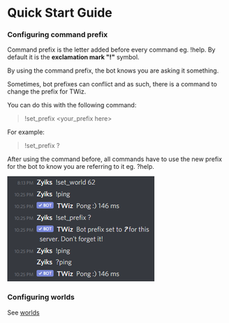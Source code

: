 # Quick Start Guide

### Configuring command prefix

Command prefix is the letter added before every command eg. !help. By default it is the **exclamation mark "!"** symbol.

By using the command prefix, the bot knows you are asking it something. 

Sometimes, bot prefixes can conflict and as such, there is a command to change the prefix for TWiz.

You can do this with the following command:

> !set_prefix \<your_prefix here>

For example:

> !set_prefix ?

After using the command before, all commands have to use the new prefix for the bot to know you are referring to it eg. ?help.

![Example](images/configuration/1.png "Example")

### Configuring worlds

See [worlds](worlds.md)